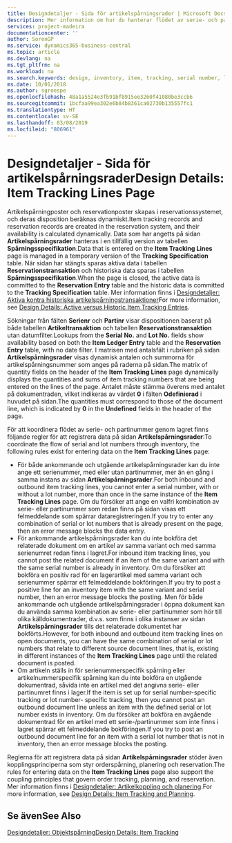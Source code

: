 ```yaml
---
title: Designdetaljer - Sida för artikelspårningsrader | Microsoft Docs
description: Mer information om hur du hanterar flödet av serie- och partinummer i lagret.
services: project-madeira
documentationcenter: ''
author: SorenGP
ms.service: dynamics365-business-central
ms.topic: article
ms.devlang: na
ms.tgt_pltfrm: na
ms.workload: na
ms.search.keywords: design, inventory, item, tracking, serial number, lot number
ms.date: 10/01/2018
ms.author: sgroespe
ms.openlocfilehash: 48a1a5524e3fb91bf8915ee3260f41080be3ccb6
ms.sourcegitcommit: 1bcfaa99ea302e6b84b8361ca02730b135557fc1
ms.translationtype: HT
ms.contentlocale: sv-SE
ms.lasthandoff: 03/08/2019
ms.locfileid: "806961"
---
```

# <a name="design-details-item-tracking-lines-page"></a><span data-ttu-id="74967-103">Designdetaljer - Sida för artikelspårningsrader</span><span class="sxs-lookup"><span data-stu-id="74967-103">Design Details: Item Tracking Lines Page</span></span>
<span data-ttu-id="74967-104">Artikelspårningposter och reservationposter skapas i reservationssystemet, och deras disposition beräknas dynamiskt.</span><span class="sxs-lookup"><span data-stu-id="74967-104">Item tracking records and reservation records are created in the reservation system, and their availability is calculated dynamically.</span></span> <span data-ttu-id="74967-105">Data som har angetts på sidan **Artikelspårningsrader** hanteras i en tillfällig version av tabellen **Spårningsspecifikation**.</span><span class="sxs-lookup"><span data-stu-id="74967-105">Data that is entered on the **Item Tracking Lines** page is managed in a temporary version of the **Tracking Specification** table.</span></span> <span data-ttu-id="74967-106">När sidan har stängts sparas aktiva data i tabellen **Reservationstransaktion** och historiska data sparas i tabellen **Spårningsspecifikation**.</span><span class="sxs-lookup"><span data-stu-id="74967-106">When the page is closed, the active data is committed to the **Reservation Entry** table and the historic data is committed to the **Tracking Specification** table.</span></span> <span data-ttu-id="74967-107">Mer information finns i [Designdetaljer: Aktiva kontra historiska artikelspårningstransaktioner](design-details-active-versus-historic-item-tracking-entries.md)</span><span class="sxs-lookup"><span data-stu-id="74967-107">For more information, see [Design Details: Active versus Historic Item Tracking Entries](design-details-active-versus-historic-item-tracking-entries.md).</span></span>  
  
<span data-ttu-id="74967-108">Sökningar från fälten **Serienr** och **Partinr** visar dispositionen baserat på både tabellen **Artikeltransaktion** och tabellen **Reservationstransaktion** utan datumfilter.</span><span class="sxs-lookup"><span data-stu-id="74967-108">Lookups from the **Serial No.** and **Lot No.** fields show availability based on both the **Item Ledger Entry** table and the **Reservation Entry** table, with no date filter.</span></span> <span data-ttu-id="74967-109">I matrisen med antalsfält i rubriken på sidan **Artikelspårningsrader** visas dynamisk antalen och summorna för artikelspårningsnummer som anges på raderna på sidan.</span><span class="sxs-lookup"><span data-stu-id="74967-109">The matrix of quantity fields on the header of the **Item Tracking Lines** page dynamically displays the quantities and sums of item tracking numbers that are being entered on the lines of the page.</span></span> <span data-ttu-id="74967-110">Antalet måste stämma överens med antalet på dokumentraden, vilket indikeras av värdet **0** i fälten **Odefinierad** i huvudet på sidan.</span><span class="sxs-lookup"><span data-stu-id="74967-110">The quantities must correspond to those of the document line, which is indicated by **0** in the **Undefined** fields in the header of the page.</span></span>  
  
<span data-ttu-id="74967-111">För att koordinera flödet av serie- och partinummer genom lagret finns följande regler för att registrera data på sidan **Artikelspårningsrader**:</span><span class="sxs-lookup"><span data-stu-id="74967-111">To coordinate the flow of serial and lot numbers through inventory, the following rules exist for entering data on the **Item Tracking Lines** page:</span></span>  
  
* <span data-ttu-id="74967-112">För både ankommande och utgående artikelspårningsrader kan du inte ange ett serienummer, med eller utan partinummer, mer än en gång i samma instans av sidan **Artikelspårningsrader**.</span><span class="sxs-lookup"><span data-stu-id="74967-112">For both inbound and outbound item tracking lines, you cannot enter a serial number, with or without a lot number, more than once in the same instance of the **Item Tracking Lines** page.</span></span> <span data-ttu-id="74967-113">Om du försöker att ange en valfri kombination av serie- eller partinummer som redan finns på sidan visas ett felmeddelande som spärrar dataregistreringen.</span><span class="sxs-lookup"><span data-stu-id="74967-113">If you try to enter any combination of serial or lot numbers that is already present on the page, then an error message blocks the data entry.</span></span>  
* <span data-ttu-id="74967-114">För ankommande artikelspårningsrader kan du inte bokföra det relaterade dokument om en artikel av samma variant och med samma serienumret redan finns i lagret.</span><span class="sxs-lookup"><span data-stu-id="74967-114">For inbound item tracking lines, you cannot post the related document if an item of the same variant and with the same serial number is already in inventory.</span></span> <span data-ttu-id="74967-115">Om du försöker att bokföra en positiv rad för en lagerartikel med samma variant och serienummer spärrar ett felmeddelande bokföringen.</span><span class="sxs-lookup"><span data-stu-id="74967-115">If you try to post a positive line for an inventory item with the same variant and serial number, then an error message blocks the posting.</span></span> <span data-ttu-id="74967-116">Men för både ankommande och utgående artikelspårningsrader i öppna dokument kan du använda samma kombination av serie- eller partinummer som hör till olika källdokumentrader, d.v.s. som finns i olika instanser av sidan **Artikelspårningsrader** tills det relaterade dokumentet har bokförts.</span><span class="sxs-lookup"><span data-stu-id="74967-116">However, for both inbound and outbound item tracking lines on open documents, you can have the same combination of serial or lot numbers that relate to different source document lines, that is, existing in different instances of the **Item Tracking Lines** page until the related document is posted.</span></span>  
* <span data-ttu-id="74967-117">Om artikeln ställs in för serienummerspecifik spårning eller artikelnummerspecifik spårning kan du inte bokföra en utgående dokumentrad, såvida inte en artikel med det angivna serie- eller partinumret finns i lager.</span><span class="sxs-lookup"><span data-stu-id="74967-117">If the item is set up for serial number-specific tracking or lot number- specific tracking, then you cannot post an outbound document line unless an item with the defined serial or lot number exists in inventory.</span></span> <span data-ttu-id="74967-118">Om du försöker att bokföra en avgående dokumentrad för en artikel med ett serie-/partinummer som inte finns i lagret spärrar ett felmeddelande bokföringen.</span><span class="sxs-lookup"><span data-stu-id="74967-118">If you try to post an outbound document line for an item with a serial lot number that is not in inventory, then an error message blocks the posting.</span></span>  
  
<span data-ttu-id="74967-119">Reglerna för att registrera data på sidan **Artikelspårningsrader** stöder även kopplingsprinciperna som styr orderspårning, planering och reservation.</span><span class="sxs-lookup"><span data-stu-id="74967-119">The rules for entering data on the **Item Tracking Lines** page also support the coupling principles that govern order tracking, planning, and reservation.</span></span> <span data-ttu-id="74967-120">Mer information finns i [Designdetaljer: Artikelkoppling och planering](design-details-item-tracking-and-planning.md).</span><span class="sxs-lookup"><span data-stu-id="74967-120">For more information, see [Design Details: Item Tracking and Planning](design-details-item-tracking-and-planning.md).</span></span>  
  
## <a name="see-also"></a><span data-ttu-id="74967-121">Se även</span><span class="sxs-lookup"><span data-stu-id="74967-121">See Also</span></span>  
[<span data-ttu-id="74967-122">Designdetaljer: Objektspårning</span><span class="sxs-lookup"><span data-stu-id="74967-122">Design Details: Item Tracking</span></span>](design-details-item-tracking.md)